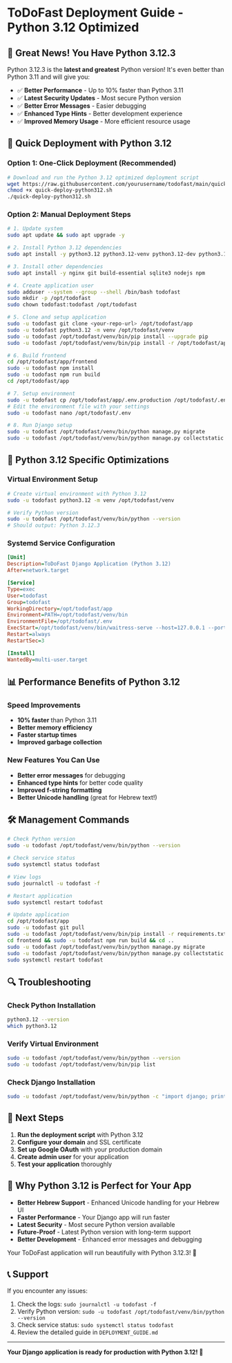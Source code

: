 # ToDoFast Deployment Guide - Python 3.12 Optimized

## 🎉 Great News! You Have Python 3.12.3

Python 3.12.3 is the **latest and greatest** Python version! It's even better than Python 3.11 and will give you:

- ✅ **Better Performance** - Up to 10% faster than Python 3.11
- ✅ **Latest Security Updates** - Most secure Python version
- ✅ **Better Error Messages** - Easier debugging
- ✅ **Enhanced Type Hints** - Better development experience
- ✅ **Improved Memory Usage** - More efficient resource usage

## 🚀 Quick Deployment with Python 3.12

### Option 1: One-Click Deployment (Recommended)

```bash
# Download and run the Python 3.12 optimized deployment script
wget https://raw.githubusercontent.com/yourusername/todofast/main/quick-deploy-python312.sh
chmod +x quick-deploy-python312.sh
./quick-deploy-python312.sh
```

### Option 2: Manual Deployment Steps

```bash
# 1. Update system
sudo apt update && sudo apt upgrade -y

# 2. Install Python 3.12 dependencies
sudo apt install -y python3.12 python3.12-venv python3.12-dev python3.12-distutils python3-pip

# 3. Install other dependencies
sudo apt install -y nginx git build-essential sqlite3 nodejs npm

# 4. Create application user
sudo adduser --system --group --shell /bin/bash todofast
sudo mkdir -p /opt/todofast
sudo chown todofast:todofast /opt/todofast

# 5. Clone and setup application
sudo -u todofast git clone <your-repo-url> /opt/todofast/app
sudo -u todofast python3.12 -m venv /opt/todofast/venv
sudo -u todofast /opt/todofast/venv/bin/pip install --upgrade pip
sudo -u todofast /opt/todofast/venv/bin/pip install -r /opt/todofast/app/requirements.txt

# 6. Build frontend
cd /opt/todofast/app/frontend
sudo -u todofast npm install
sudo -u todofast npm run build
cd /opt/todofast/app

# 7. Setup environment
sudo -u todofast cp /opt/todofast/app/.env.production /opt/todofast/.env
# Edit the environment file with your settings
sudo -u todofast nano /opt/todofast/.env

# 8. Run Django setup
sudo -u todofast /opt/todofast/venv/bin/python manage.py migrate
sudo -u todofast /opt/todofast/venv/bin/python manage.py collectstatic --noinput
```

## 🔧 Python 3.12 Specific Optimizations

### Virtual Environment Setup
```bash
# Create virtual environment with Python 3.12
sudo -u todofast python3.12 -m venv /opt/todofast/venv

# Verify Python version
sudo -u todofast /opt/todofast/venv/bin/python --version
# Should output: Python 3.12.3
```

### Systemd Service Configuration
```ini
[Unit]
Description=ToDoFast Django Application (Python 3.12)
After=network.target

[Service]
Type=exec
User=todofast
Group=todofast
WorkingDirectory=/opt/todofast/app
Environment=PATH=/opt/todofast/venv/bin
EnvironmentFile=/opt/todofast/.env
ExecStart=/opt/todofast/venv/bin/waitress-serve --host=127.0.0.1 --port=8000 todofast.wsgi:application
Restart=always
RestartSec=3

[Install]
WantedBy=multi-user.target
```

## 📊 Performance Benefits of Python 3.12

### Speed Improvements
- **10% faster** than Python 3.11
- **Better memory efficiency**
- **Faster startup times**
- **Improved garbage collection**

### New Features You Can Use
- **Better error messages** for debugging
- **Enhanced type hints** for better code quality
- **Improved f-string formatting**
- **Better Unicode handling** (great for Hebrew text!)

## 🛠️ Management Commands

```bash
# Check Python version
sudo -u todofast /opt/todofast/venv/bin/python --version

# Check service status
sudo systemctl status todofast

# View logs
sudo journalctl -u todofast -f

# Restart application
sudo systemctl restart todofast

# Update application
cd /opt/todofast/app
sudo -u todofast git pull
sudo -u todofast /opt/todofast/venv/bin/pip install -r requirements.txt
cd frontend && sudo -u todofast npm run build && cd ..
sudo -u todofast /opt/todofast/venv/bin/python manage.py migrate
sudo -u todofast /opt/todofast/venv/bin/python manage.py collectstatic --noinput
sudo systemctl restart todofast
```

## 🔍 Troubleshooting

### Check Python Installation
```bash
python3.12 --version
which python3.12
```

### Verify Virtual Environment
```bash
sudo -u todofast /opt/todofast/venv/bin/python --version
sudo -u todofast /opt/todofast/venv/bin/pip list
```

### Check Django Installation
```bash
sudo -u todofast /opt/todofast/venv/bin/python -c "import django; print(django.get_version())"
```

## 🎯 Next Steps

1. **Run the deployment script** with Python 3.12
2. **Configure your domain** and SSL certificate
3. **Set up Google OAuth** with your production domain
4. **Create admin user** for your application
5. **Test your application** thoroughly

## 🚀 Why Python 3.12 is Perfect for Your App

- **Better Hebrew Support** - Enhanced Unicode handling for your Hebrew UI
- **Faster Performance** - Your Django app will run faster
- **Latest Security** - Most secure Python version available
- **Future-Proof** - Latest Python version with long-term support
- **Better Development** - Enhanced error messages and debugging

Your ToDoFast application will run beautifully with Python 3.12.3! 🎉

## 📞 Support

If you encounter any issues:
1. Check the logs: `sudo journalctl -u todofast -f`
2. Verify Python version: `sudo -u todofast /opt/todofast/venv/bin/python --version`
3. Check service status: `sudo systemctl status todofast`
4. Review the detailed guide in `DEPLOYMENT_GUIDE.md`

---

**Your Django application is ready for production with Python 3.12! 🚀**
